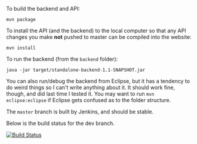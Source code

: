 To build the backend and API:

`mvn package`

To install the API (and the backend) to the local computer so that any API changes you make **not** pushed to master can be compiled into the website:

`mvn install`

To run the backend (from the `backend` folder):

`java -jar target/standalone-backend-1.1-SNAPSHOT.jar`

You can also run/debug the backend from Eclipse, but it has a tendency to do weird things so I can't write anything about it.  It should work fine, though, and did last time I tested it. You may want to run `mvn eclipse:eclipse` if Eclipse gets confused as to the folder structure.

The `master` branch is built by Jenkins, and should be stable.

Below is the build status for the dev branch.

[![Build Status](http://mikemontreal.ignorelist.com:58722/buildStatus/icon?job=SteamRankingsServiceDEV)](http://mikemontreal.ignorelist.com:58722/job/SteamRankingsServiceDEV/)